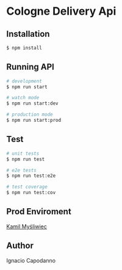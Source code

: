 # Cologne Delivery Api

## Installation

```bash
$ npm install
```

## Running API

```bash
# development
$ npm run start

# watch mode
$ npm run start:dev

# production mode
$ npm run start:prod
```

## Test

```bash
# unit tests
$ npm run test

# e2e tests
$ npm run test:e2e

# test coverage
$ npm run test:cov
```

## Prod Enviroment

[Kamil Myśliwiec](https://kamilmysliwiec.com)

## Author

  Ignacio Capodanno
